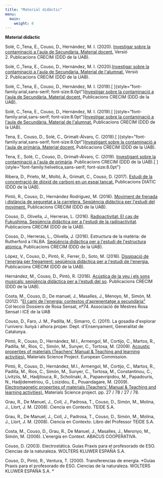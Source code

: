 ```yaml
---
title: "Material didàctic"
menu:
  main:
    weight: 8
---
```

**Material didàctic**

Solé, C.,Tena, E., Couso, D., Hernández, M. I. (2020). [Investigar sobre
la contaminació a l\'aula de Secundària. Material
docent.](https://ddd.uab.cat/pub/recdoc/2019/201543/Projecte_Atencio_Docents_a2020.pdf)
Versió 2. Publicacions CRECIM (DDD de la UAB).

Solé, C.,Tena, E., Couso, D., Hernández, M. I. (2020).[Investigar sobre
la contaminació a l'aula de Secundària. Material de
l'alumnat.](https://ddd.uab.cat/pub/recdoc/2019/201543/Projecte_Atencio_Alumnat_a2020.pdf)
Versió 2. Publicacions CRECIM (DDD de la UAB).

Solé, C.,Tena, E., Couso, D., Hernández, M. I.
(2019).[ ]{style="font-family:arial,sans-serif; font-size:8.0pt"}[Investigar
sobre la contaminació a l'aula de Secundària. Material
docent.](https://ddd.uab.cat/pub/recdoc/2019/201543/Projecte_Atencio_Docents.pdf) Publicacions
CRECIM (DDD de la UAB).

Solé, C.,Tena, E., Couso, D., Hernández, M. I.
(2019).[ ]{style="font-family:arial,sans-serif; font-size:8.0pt"}[Investigar
sobre la contaminació a l'aula de Secundària. Material de
l\'alumnat.](https://ddd.uab.cat/pub/recdoc/2019/201543/Projecte_Atencio_Alumnat.pdf) Publicacions
CRECIM (DDD de la UAB).

Tena, E., Couso, D., Solé, C., Grimalt-Álvaro, C.
(2019).[ ]{style="font-family:arial,sans-serif; font-size:8.0pt"}[Investigant
sobre la contaminació a l'aula de primària. Material
docent.](https://ddd.uab.cat/pub/recdoc/2019/201068/Material_per_docent_V8_DDD.pdf) Publicacions
CRECIM (DDD de la UAB).

Tena, E., Solé, C., Couso, D., Grimalt-Álvaro, C. (2019). [Investigant
sobre la contaminació a l'aula de
primària](https://ddd.uab.cat/record/201068). Publicacions CRECIM (DDD
de la UAB).[
]{style="font-family:helvetica,sans-serif; font-size:8.0pt"}

Ribera, D., Prieto, M., Moltó, À., Grimalt, C., Couso, D. (2017).
[Estudi de la concentració de diòxid de carboni en un espai
tancat.](https://ddd.uab.cat/record/182125) Publicacions DIATIC (DDD de
la UAB).

Pintó, R., Couso, D., Hernández Rodríguez, M. (2016). [Moviment de
frenada i distància de seguretat a la carretera. Seqüència didàctica per
l\'estudi del moviment.](https://ddd.uab.cat/record/182198) Publicacions
CRECIM (DDD de la UAB).

Couso, D., Olivella, J., Herreras, L. (2016). [Radioactivitat: El cas de
Fukushima. Seqüència didàctica per a l\'estudi de la
radioactivitat](https://ddd.uab.cat/record/182188). Publicacions CRECIM
(DDD de la UAB).

Couso, D., Herreras, L., Olivella, J. (2016). Estructura de la matèria:
de Rutherford a l\'ALBA. [Seqüència didàctica per a l\'estudi de
l\'estructura atòmica.](https://ddd.uab.cat/record/182187) Publicacions
CRECIM (DDD de la UAB).

López, V., Couso, D., Pintó, R., Ferrer, D., Soto, M. (2016).
[Dissipació de l\'energia per fregament: seqüència didàctica per a
l\'estudi de l\'energia.](https://ddd.uab.cat/record/182178)
Publicacions CRECIM (DDD de la UAB).

Hernández, M., Couso, D., Pintó, R. (2016). [Acústica de la veu i els
sons musicals: seqüència didàctica per a l\'estudi del
so](https://ddd.uab.cat/record/182165). Publicacions CRECIM (DDD de la
UAB).

Costa, M., Couso, D., De manuel, J., Masalles, J., Menoyo, M., Simón, M.
(2012). \"[El camí de l'energia: contextos d'aprenentatge a
secundària\"](http://www2.rosasensat.org/es/post/el-cami-de-l-energia-nou-dossier-de-rosa-sensat)
Col·lecció Dossiers de Rosa Sensat, nº74. Associació de Mestres Rosa
Sensat i ICE de la UAB

Couso, D., Faro, J. M., Padilla, M., Simarro, C. (2011). La gosadia
d\'explorar l\'univers: llunyà i alhora proper. Dept. d\'Ensenyament,
Generalitat de Catalunya.

Pintó, R., Couso, D., Hernández, M.I., Armengol, M., Cortijo, C.,
Martos, R., Padilla, M., Rios, C., Simón, M., Sunyer, C., Tortosa, M.
(2009). [Acoustic properties of materials (Teachers\' Manual & Teaching
and learning activities).](https://ddd.uab.cat/record/158291) Materials
Science Project. European Commission.

Pintó, R., Couso, D., Hernández, M.I., Armengol, M., Cortijo, C.,
Martos, R., Padilla, M., Rios, C., Simón, M., Sunyer, C., Tortosa, M.,
Constantinou, C., Livitziis, M., Hadjilouca, R., Scholinaki, A.,
Papaevripidou, M., Papadouris, N., Hadjidemetriou, G., Loizidou, E.,
Pouandagare, M. (2009). [Electromagnetic properties of materials
(Teachers\' Manual & Teaching and learning
activities).](https://ddd.uab.cat/record/158297) Materials Science
project. pp. 27 / 78 / 27 / 78.

Grau, R., De Manuel, J., Coll, J., Padrosa, T., Couso, D., Simón, M.,
Molina, J., Llort, J. M. (2008). Ciencia en Contexto. TEIDE S.A.

Grau, R., De Manuel, J., Coll, J., Padrosa, T., Couso, D., Simón, M.,
Molina, J., Llort, J. M. (2008). Ciencia en Contexto. Libro del
Professor TEIDE S.A.

Costa, M., Couso, D., Grau, R., De Manuel, J., Masalles, J., Meronyo,
M., Simón, M. (2006). L\'energia en Context. ABACUS COOPERATIVA.

Couso, D. (2003). Electrostática. Guías Praxis para el profesorado de
ESO. Ciencias de la naturaleza. WOLTERS KLUWER ESPAÑA S.A.

Couso, D., Pintó, R., Ventura, T. (2000). Transferencias de energía.
*Guías Praxis para el profesorado de ESO. Ciencias de la
naturaleza. WOLTERS KLUWER ESPAÑA S.A. *
